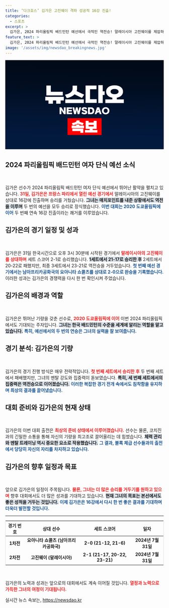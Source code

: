 ```yaml
---
title: ‘다크호스’ 김가은 고진웨이 격파 성공적 16강 진출!
categories:
  - 스포츠
excerpt: >
  김가은, 2024 파리올림픽 배드민턴 예선에서 극적인 역전승! 말레이시아 고진웨이를 제압하며 2전 전승으로 16강 진출. 두 대회 연속 16강, 그녀의 멋진 여정을 놓치지 마세요!
feature_text: >
  김가은, 2024 파리올림픽 배드민턴 예선에서 극적인 역전승! 말레이시아 고진웨이를 제압하며 2전 전승으로 16강 진출. 두 대회 연속 16강, 그녀의 멋진 여정을 놓치지 마세요!
image: '/assets/img/newsdao_breakingnews.jpg'
---
```


<p><img src="/assets/img/newsdao_breakingnews.jpg" alt="ranknews 속보" /></p>

<h2 data-ke-size="size26">2024 파리올림픽 배드민턴 여자 단식 예선 소식</h2>

<p data-ke-size="size16">&nbsp;</p>

<p>김가은 선수가 2024 파리올림픽 배드민턴 여자 단식 예선에서 뛰어난 활약을 펼치고 있습니다. <b><span style="color: #ee2323;">31일, 김가은은 프랑스 파리에서 열린 예선 경기에서</span></b> 말레이시아의 고진웨이를 상대로 16강에 진출하며 승리를 거뒀습니다. <b><span style="background-color: #21538527;">그녀는 매치포인트를 내준 상황에서도 역전을 이루며</span></b> 두 번의 예선을 모두 승리로 장식했습니다. <b><span style="color: #1a5490;">이번 대회는 2020 도쿄올림픽에 이어</span></b> 두 번째 연속 16강 진출이라는 쾌거를 이루었습니다.</p>

<h2 data-ke-size="size26">김가은의 경기 일정 및 성과</h2>

<p data-ke-size="size16">&nbsp;</p>

<p>김가은은 31일 한국시간으로 오후 3시 30분에 시작된 경기에서 <b><span style="color: #ee2323;">말레이시아의 고진웨이를 상대하며</span></b> 세트 스코어 2-1로 승리했습니다. <b><span style="background-color: #21538527;">1세트에서 21-17로 승리한 후</span></b> 2세트에서 20-22로 패했지만, 최종 3세트에서 23-21로 역전승을 거두었습니다. <b><span style="color: #1a5490;">첫 번째 예선 경기에서는 남아프리카공화국의 요아니타 쇼콜츠를 상대로 2-0으로 완승을 기록했습니다.</span></b> 이러한 성과는 김가은의 경쟁력을 다시 한 번 확인시켜 주었습니다.</p>

<h2 data-ke-size="size26">김가은의 배경과 역할</h2>

<p data-ke-size="size16">&nbsp;</p>

<p>김가은은 뛰어난 기량을 갖춘 선수로, <b><span style="color: #ee2323;">2020 도쿄올림픽에 이어</span></b> 이번 2024 파리올림픽에서도 기대되는 주자입니다. <b><span style="background-color: #21538527;">그녀는 한국 배드민턴의 수준을 세계에 알리는 역할을 맡고 있습니다.</span></b> <b><span style="color: #1a5490;">특히, 예선에서의 두 번의 연승은 그녀의 실력을 잘 보여줍니다.</span></b></p>

<h2 data-ke-size="size26">경기 분석: 김가은의 기량</h2>

<p data-ke-size="size16">&nbsp;</p>

<p>김가은의 경기 진행 방식은 매우 전략적입니다. <b><span style="color: #ee2323;">첫 번째 세트에서 승리한 후</span></b> 두 번째 세트에서 패배했지만, 그녀의 멘탈 강도와 집중력이 돋보였습니다. <b><span style="background-color: #21538527;">특히, 세 번째 세트에서의 집중력은 역전승으로 이어졌습니다.</span></b> <b><span style="color: #1a5490;">이러한 복잡한 경기 전개 속에서도 침착함을 유지하며 최상의 결과를 끌어냈습니다.</span></b> </p>

<h2 data-ke-size="size26">대회 준비와 김가은의 현재 상태</h2>

<p data-ke-size="size16">&nbsp;</p>

<p>김가은의 이번 대회 출전은 <b><span style="color: #ee2323;">최상의 준비 상태에서 이루어졌습니다.</span></b> 선수는 물론, 코치진과의 긴밀한 소통을 통해 자신의 기량을 최고조로 끌어올리는 데 힘썼습니다. <b><span style="background-color: #21538527;">체력 관리와 멘탈 트레이닝 역시 중요한 요소로 작용했습니다.</span></b> <b><span style="color: #1a5490;">그 결과, 블록 체급 선수들과의 출전에서 당당히 자신의 자리를 차지하고 있습니다.</span></b></p>

<h2 data-ke-size="size26">김가은의 향후 일정과 목표</h2>

<p data-ke-size="size16">&nbsp;</p>

<p>앞으로 김가은의 일정이 주목됩니다. <b><span style="color: #ee2323;">물론, 그녀는 더 많은 승리를 거두기를 원하고 있으며</span></b> 향후 대회에서도 더 많은 성과를 기대하고 있습니다. <b><span style="background-color: #21538527;">현재 그녀의 목표는 본선에서도 좋은 성적을 거두는 것입니다.</span></b> <b><span style="color: #1a5490;">이제 김가은은 16강에서 다시 한 번 좋은 결과를 기대하며 더욱더 발전할 것입니다.</span></b></p>

<hr>

<table style="width: 100%; border: 1px solid #ddd;">
  <thead>
    <tr>
      <th style="text-align: center;">경기 번호</th>
      <th style="text-align: center;">상대 선수</th>
      <th style="text-align: center;">세트 스코어</th>
      <th style="text-align: center;">일자</th>
    </tr>
  </thead>
  <tbody>
    <tr>
      <td style="text-align: center; height: 17px;"><b>1차전</b></td>
      <td style="text-align: center; height: 17px;"><b>요아니타 쇼콜츠 (남아프리카공화국)</b></td>
      <td style="text-align: center; height: 17px;"><b>2-0 (21-12, 21-6)</b></td>
      <td style="text-align: center; height: 17px;"><b>2024년 7월 31일</b></td>
    </tr>
    <tr>
      <td style="text-align: center; height: 17px;"><b>2차전</b></td>
      <td style="text-align: center; height: 17px;"><b>고진웨이 (말레이시아)</b></td>
      <td style="text-align: center; height: 17px;"><b>2-1 (21-17, 20-22, 23-21)</b></td>
      <td style="text-align: center; height: 17px;"><b>2024년 7월 31일</b></td>
    </tr>
  </tbody>
</table>

<p data-ke-size="size16">&nbsp;</p> 

<p>김가은의 노력과 성과는 앞으로의 대회에서도 계속 이어질 것입니다. <b><span style="color: #ee2323;">열정과 노력으로 가득한 그녀의 여정이 기대됩니다.</span></b></p>
실시간 뉴스 속보는, <a href="https://newsdao.kr" rel="dofollow">https://newsdao.kr</a>


